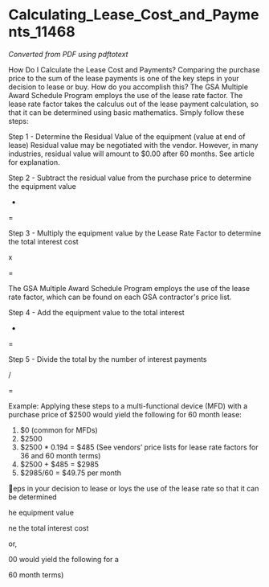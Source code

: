 # Calculating_Lease_Cost_and_Payments_11468

_Converted from PDF using pdftotext_

How Do I Calculate the Lease Cost and Payments?
Comparing the purchase price to the sum of the lease payments is one of the key steps in your decision to lease or
buy. How do you accomplish this? The GSA Multiple Award Schedule Program employs the use of the lease rate
factor. The lease rate factor takes the calculus out of the lease payment calculation, so that it can be determined
using basic mathematics. Simply follow these steps:

Step 1 - Determine the Residual Value of the equipment (value at end of lease)
Residual value may be negotiated with the vendor. However, in many industries,
residual value will amount to $0.00 after 60 months. See article for explanation.

Step 2 - Subtract the residual value from the purchase price to determine the equipment value

-

=

Step 3 - Multiply the equipment value by the Lease Rate Factor to determine the total interest cost

x

=

The GSA Multiple Award Schedule Program employs the use of the lease rate factor,
which can be found on each GSA contractor's price list.

Step 4 - Add the equipment value to the total interest

+

=

Step 5 - Divide the total by the number of interest payments

/

=

Example:
Applying these steps to a multi-functional device (MFD) with a purchase price of $2500 would yield the following for
60 month lease:
1. $0 (common for MFDs)
2. $2500
3. $2500 * 0.194 = $485 (See vendors’ price lists for lease rate factors for 36 and 60 month terms)
4. $2500 + $485 = $2985
5. $2985/60 = $49.75 per month

eps in your decision to lease or
loys the use of the lease rate
so that it can be determined

he equipment value

ne the total interest cost

or,

00 would yield the following for a

60 month terms)

